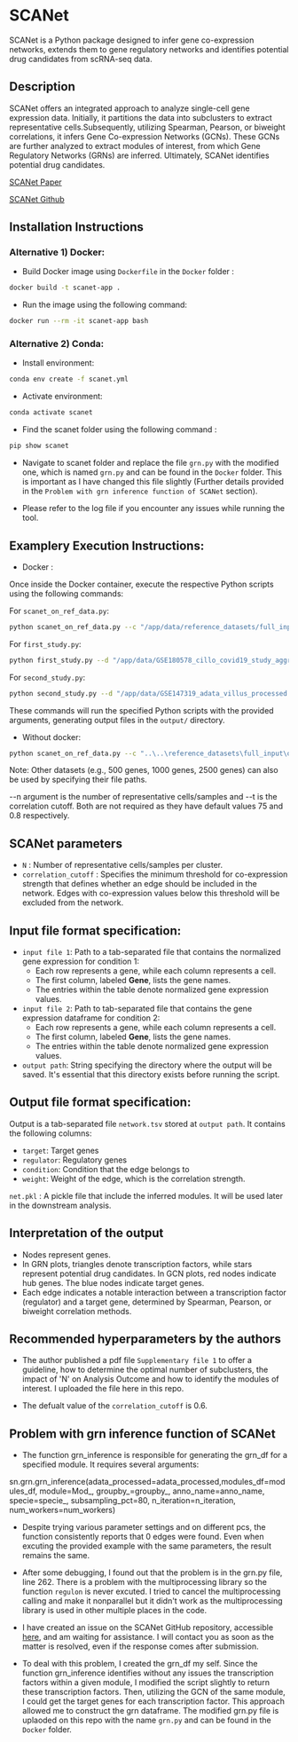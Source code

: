 # SCANet

SCANet is a Python package designed to infer gene co-expression networks, extends them to gene regulatory networks and identifies potential drug candidates from scRNA-seq data.

## Description

SCANet offers an integrated approach to analyze single-cell gene expression data. Initially, it partitions the data into subclusters to extract representative cells.Subsequently, utilizing Spearman, Pearson, or biweight correlations, it infers Gene Co-expression Networks (GCNs). These GCNs are further analyzed to extract modules of interest, from which Gene Regulatory Networks (GRNs) are inferred. Ultimately, SCANet identifies potential drug candidates.

[SCANet Paper](https://academic.oup.com/bioinformatics/article/39/11/btad644/7325353)

[SCANet Github](https://github.com/oubounyt/SCANet)


## Installation Instructions

### Alternative 1) Docker:

- Build Docker image using `Dockerfile` in the `Docker` folder :
  
```bash
docker build -t scanet-app .
```
- Run the image using the following command:

```bash
docker run --rm -it scanet-app bash
```

### Alternative 2) Conda:

- Install environment: 
```bash
conda env create -f scanet.yml
```
- Activate environment:
```bash
conda activate scanet
```
- Find the scanet folder using the following command :
  
```bash
pip show scanet
```

-  Navigate to scanet folder and replace the file `grn.py` with the modified one, which is named `grn.py` and can be found in the `Docker` folder. This is important as I have changed this file slightly (Further details provided in the `Problem with grn inference function of SCANet` section).

- Please refer to the log file if you encounter any issues while running the tool.

## Examplery Execution Instructions:

- Docker :

Once inside the Docker container, execute the respective Python scripts using the following commands:

For `scanet_on_ref_data.py`:

```bash
python scanet_on_ref_data.py --c "/app/data/reference_datasets/full_input/out_CD8_exhausted.tsv" --d "/app/data/reference_datasets/full_input/out_Macrophages.tsv" --o "output/" --n 75 --t 0.8
```

For `first_study.py`:

```bash
python first_study.py --d "/app/data/GSE180578_cillo_covid19_study_aggregrated_annotated_data.h5ad" --c "/app/data/Supplementary file 3.csv" --o "output/"
```

For `second_study.py`:

```bash
python second_study.py --d "/app/data/GSE147319_adata_villus_processed.h5ad" --o "output/"
```
These commands will run the specified Python scripts with the provided arguments, generating output files in the `output/` directory.

- Without docker:

```bash
python scanet_on_ref_data.py --c "..\..\reference_datasets\full_input\out_CD8_exhausted.tsv" --d "..\..\reference_datasets\full_input\out_Macrophages.tsv" --o "output" --n 75 --t 0.8
```

Note: Other datasets (e.g., 500 genes, 1000 genes, 2500 genes) can also be used by specifying their file paths.

--n argument is the number of representative cells/samples and --t is the correlation cutoff. Both are not required as they have default values 75 and 0.8 respectively.

## SCANet parameters

- `N` : Number of representative cells/samples per cluster.
- `correlation_cutoff` : Specifies the minimum threshold for co-expression strength that defines whether an edge should be included in the network. Edges with co-expression values below this threshold will be excluded from the network.


## Input file format specification:

- `input file 1`:  Path to a tab-separated file that contains the normalized gene expression for condition 1:
    - Each row represents a gene, while each column represents a cell. 
    - The first column, labeled **Gene**, lists the gene names.
    - The entries within the table denote normalized gene expression values.
- `input file 2`: Path to tab-separated file that contains the gene expression dataframe for condition 2:
    - Each row represents a gene, while each column represents a cell. 
    - The first column, labeled **Gene**, lists the gene names.
    - The entries within the table denote normalized gene expression values.
- `output path`: String specifying the directory where the output will be saved. It's essential that this directory exists before running the script.

## Output file format specification:

Output is a tab-separated file `network.tsv` stored at `output path`. It contains the following columns:
- `target`: Target genes
- `regulator`: Regulatory genes
- `condition`: Condition that the edge belongs to
- `weight`: Weight of the edge, which is the correlation strength.


`net.pkl` : A pickle file that include the inferred modules. It will be used later in the downstream analysis.

## Interpretation of the output

- Nodes represent genes.
- In GRN plots, triangles denote transcription factors, while stars represent potential drug candidates. In GCN plots, red nodes indicate hub genes. The blue nodes indicate target genes.
- Each edge indicates a notable interaction between a transcription factor (regulator) and a target gene, determined by Spearman, Pearson, or biweight correlation methods.

## Recommended hyperparameters by the authors

- The author published a pdf file `Supplementary file 1` to offer a guideline, how to determine the optimal number of subclusters, the impact of 'N' on Analysis Outcome and how to identify the modules of interest. I uploaded the file here in this repo.

- The defualt value of the `correlation_cutoff` is 0.6.

## Problem with grn inference function of SCANet

- The function grn_inference is responsible for generating the grn_df for a specified module. It requires several arguments:

sn.grn.grn_inference(adata_processed=adata_processed,modules_df=modules_df, module=Mod_, groupby_=groupby_, anno_name=anno_name, specie=specie_, subsampling_pct=80, n_iteration=n_iteration, num_workers=num_workers)

- Despite trying various parameter settings and on different pcs, the function consistently reports that 0 edges were found. Even when excuting the provided example with the same parameters, the result remains the same.

- After some debugging, I found out that the problem is in the grn.py file, line 262. There is a problem with the multiprocessing library so the function `regulon` is never excuted. I tried to cancel the multiprocessing calling and make it nonparallel but it didn't work as the multiprocessing library is used in other multiple places in the code.

- I have created an issue on the SCANet GitHub repository, accessible [here](https://github.com/oubounyt/SCANet/issues/8), and am waiting for assistance. I will contact you as soon as the matter is resolved, even if the response comes after submission.

- To deal with this problem, I created the grn_df my self. Since the function grn_inference identifies without any issues the transcription factors within a given module, I modified the script slightly to return these transcription factors. Then, utilizing the GCN of the same module, I could get the target genes for each transcription factor. This approach allowed me to construct the grn dataframe. The modified grn.py file is uplaoded on this repo with the name `grn.py` and can be found in the `Docker` folder.